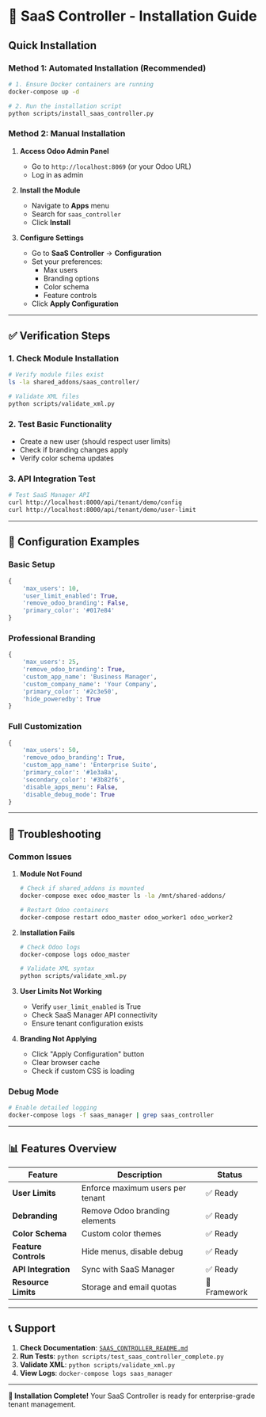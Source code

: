 # 🚀 SaaS Controller - Installation Guide

## Quick Installation

### Method 1: Automated Installation (Recommended)

```bash
# 1. Ensure Docker containers are running
docker-compose up -d

# 2. Run the installation script
python scripts/install_saas_controller.py
```

### Method 2: Manual Installation

1. **Access Odoo Admin Panel**
   - Go to `http://localhost:8069` (or your Odoo URL)
   - Log in as admin

2. **Install the Module**
   - Navigate to **Apps** menu
   - Search for `saas_controller`
   - Click **Install**

3. **Configure Settings**
   - Go to **SaaS Controller** → **Configuration**
   - Set your preferences:
     - Max users
     - Branding options
     - Color schema
     - Feature controls
   - Click **Apply Configuration**

---

## ✅ Verification Steps

### 1. Check Module Installation
```bash
# Verify module files exist
ls -la shared_addons/saas_controller/

# Validate XML files
python scripts/validate_xml.py
```

### 2. Test Basic Functionality
- Create a new user (should respect user limits)
- Check if branding changes apply
- Verify color schema updates

### 3. API Integration Test
```bash
# Test SaaS Manager API
curl http://localhost:8000/api/tenant/demo/config
curl http://localhost:8000/api/tenant/demo/user-limit
```

---

## 🎨 Configuration Examples

### Basic Setup
```python
{
    'max_users': 10,
    'user_limit_enabled': True,
    'remove_odoo_branding': False,
    'primary_color': '#017e84'
}
```

### Professional Branding
```python
{
    'max_users': 25,
    'remove_odoo_branding': True,
    'custom_app_name': 'Business Manager',
    'custom_company_name': 'Your Company',
    'primary_color': '#2c3e50',
    'hide_poweredby': True
}
```

### Full Customization
```python
{
    'max_users': 50,
    'remove_odoo_branding': True,
    'custom_app_name': 'Enterprise Suite',
    'primary_color': '#1e3a8a',
    'secondary_color': '#3b82f6',
    'disable_apps_menu': False,
    'disable_debug_mode': True
}
```

---

## 🔧 Troubleshooting

### Common Issues

1. **Module Not Found**
   ```bash
   # Check if shared_addons is mounted
   docker-compose exec odoo_master ls -la /mnt/shared-addons/
   
   # Restart Odoo containers
   docker-compose restart odoo_master odoo_worker1 odoo_worker2
   ```

2. **Installation Fails**
   ```bash
   # Check Odoo logs
   docker-compose logs odoo_master
   
   # Validate XML syntax
   python scripts/validate_xml.py
   ```

3. **User Limits Not Working**
   - Verify `user_limit_enabled` is True
   - Check SaaS Manager API connectivity
   - Ensure tenant configuration exists

4. **Branding Not Applying**
   - Click "Apply Configuration" button
   - Clear browser cache
   - Check if custom CSS is loading

### Debug Mode
```bash
# Enable detailed logging
docker-compose logs -f saas_manager | grep saas_controller
```

---

## 📊 Features Overview

| Feature | Description | Status |
|---------|-------------|---------|
| **User Limits** | Enforce maximum users per tenant | ✅ Ready |
| **Debranding** | Remove Odoo branding elements | ✅ Ready |
| **Color Schema** | Custom color themes | ✅ Ready |
| **Feature Controls** | Hide menus, disable debug | ✅ Ready |
| **API Integration** | Sync with SaaS Manager | ✅ Ready |
| **Resource Limits** | Storage and email quotas | 🔄 Framework |

---

## 📞 Support

1. **Check Documentation**: [`SAAS_CONTROLLER_README.md`](SAAS_CONTROLLER_README.md)
2. **Run Tests**: `python scripts/test_saas_controller_complete.py`
3. **Validate XML**: `python scripts/validate_xml.py`
4. **View Logs**: `docker-compose logs saas_manager`

---

**🎯 Installation Complete!** Your SaaS Controller is ready for enterprise-grade tenant management.
